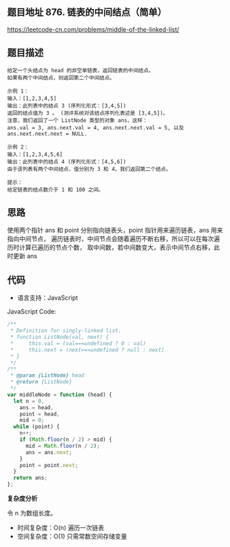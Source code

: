 ## 题目地址 876. 链表的中间结点（简单）

https://leetcode-cn.com/problems/middle-of-the-linked-list/

## 题目描述

```
给定一个头结点为 head 的非空单链表，返回链表的中间结点。
如果有两个中间结点，则返回第二个中间结点。

示例 1：
输入：[1,2,3,4,5]
输出：此列表中的结点 3 (序列化形式：[3,4,5])
返回的结点值为 3 。 (测评系统对该结点序列化表述是 [3,4,5])。
注意，我们返回了一个 ListNode 类型的对象 ans，这样：
ans.val = 3, ans.next.val = 4, ans.next.next.val = 5, 以及 ans.next.next.next = NULL.

示例 2：
输入：[1,2,3,4,5,6]
输出：此列表中的结点 4 (序列化形式：[4,5,6])
由于该列表有两个中间结点，值分别为 3 和 4，我们返回第二个结点。

提示：
给定链表的结点数介于 1 和 100 之间。
```

## 思路

使用两个指针 ans 和 point 分别指向链表头，point 指针用来遍历链表，ans 用来指向中间节点，
遍历链表时，中间节点会随着遍历不断右移，所以可以在每次遍历时计算已遍历的节点个数，
取中间数，若中间数变大，表示中间节点右移，此时更新 ans

## 代码

- 语言支持：JavaScript

JavaScript Code:

```javascript
/**
 * Definition for singly-linked list.
 * function ListNode(val, next) {
 *     this.val = (val===undefined ? 0 : val)
 *     this.next = (next===undefined ? null : next)
 * }
 */
/**
 * @param {ListNode} head
 * @return {ListNode}
 */
var middleNode = function (head) {
  let n = 0,
    ans = head,
    point = head,
    mid = 0;
  while (point) {
    n++;
    if (Math.floor(n / 2) > mid) {
      mid = Math.floor(n / 2);
      ans = ans.next;
    }
    point = point.next;
  }
  return ans;
};
```

**复杂度分析**

令 n 为数组长度。

- 时间复杂度：O(n) 遍历一次链表
- 空间复杂度：O(1) 只需常数空间存储变量
